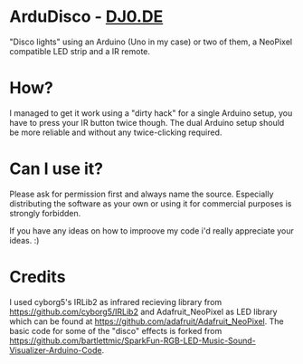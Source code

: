 # ArduDisco - [DJ0.DE](https://dj0.de)
"Disco lights" using an Arduino (Uno in my case) or two of them, a NeoPixel compatible LED strip and a IR remote.

# How?
I managed to get it work using a "dirty hack" for a single Arduino setup, you have to press your IR button twice though.
The dual Arduino setup should be more reliable and without any twice-clicking required.

# Can I use it?
Please ask for permission first and always name the source.
Especially distributing the software as your own or using it for commercial purposes is strongly forbidden.

If you have any ideas on how to improove my code i'd really appreciate your ideas. :)


# Credits
I used cyborg5's IRLib2 as infrared recieving library from https://github.com/cyborg5/IRLib2 and Adafruit_NeoPixel as LED library which can be found at https://github.com/adafruit/Adafruit_NeoPixel.
The basic code for some of the "disco" effects is forked from https://github.com/bartlettmic/SparkFun-RGB-LED-Music-Sound-Visualizer-Arduino-Code.
